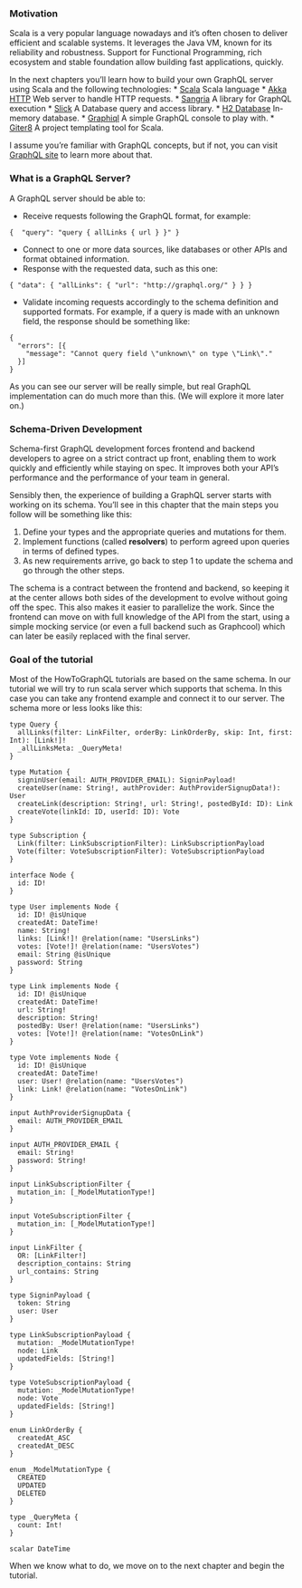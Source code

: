 ### Motivation

Scala is a very popular language nowadays and it’s often chosen to deliver efficient and scalable systems. It leverages the Java VM, known for its reliability and robustness. Support for Functional Programming, rich ecosystem and stable foundation allow building fast applications, quickly.

In the next chapters you’ll learn how to build your own GraphQL server using Scala and the following technologies: \* [Scala](https://www.scala-lang.org/) Scala language \* [Akka HTTP](https://doc.akka.io/docs/akka-http/current/?language=scala) Web server to handle HTTP requests. \* [Sangria](https://sangria-graphql.github.io/) A library for GraphQL execution \* [Slick](http://slick.lightbend.com/) A Database query and access library. \* [H2 Database](http://www.h2database.com/html/main.html) In-memory database. \* [Graphiql](https://github.com/graphql/graphiql) A simple GraphQL console to play with. \* [Giter8](https://github.com/foundweekends/giter8) A project templating tool for Scala.

I assume you’re familiar with GraphQL concepts, but if not, you can visit [GraphQL site](http://graphql.org/) to learn more about that.

### What is a GraphQL Server?

A GraphQL server should be able to:

- Receive requests following the GraphQL format, for example:

<!-- -->

    {  "query": "query { allLinks { url } }" }

- Connect to one or more data sources, like databases or other APIs and format obtained information.
- Response with the requested data, such as this one:

<!-- -->

    { "data": { "allLinks": { "url": "http://graphql.org/" } } }

- Validate incoming requests accordingly to the schema definition and supported formats. For example, if a query is made with an unknown field, the response should be something like:

<!-- -->

    {
      "errors": [{
        "message": "Cannot query field \"unknown\" on type \"Link\"."
      }]
    }

As you can see our server will be really simple, but real GraphQL implementation can do much more than this. (We will explore it more later on.)

### Schema-Driven Development

Schema-first GraphQL development forces frontend and backend developers to agree on a strict contract up front, enabling them to work quickly and efficiently while staying on spec. It improves both your API’s performance and the performance of your team in general.

Sensibly then, the experience of building a GraphQL server starts with working on its schema. You’ll see in this chapter that the main steps you follow will be something like this:

1.  Define your types and the appropriate queries and mutations for them.
2.  Implement functions (called **resolvers**) to perform agreed upon queries in terms of defined types.
3.  As new requirements arrive, go back to step 1 to update the schema and go through the other steps.

The schema is a contract between the frontend and backend, so keeping it at the center allows both sides of the development to evolve without going off the spec. This also makes it easier to parallelize the work. Since the frontend can move on with full knowledge of the API from the start, using a simple mocking service (or even a full backend such as Graphcool) which can later be easily replaced with the final server.

### Goal of the tutorial

Most of the HowToGraphQL tutorials are based on the same schema. In our tutorial we will try to run scala server which supports that schema. In this case you can take any frontend example and connect it to our server. The schema more or less looks like this:

    type Query {
      allLinks(filter: LinkFilter, orderBy: LinkOrderBy, skip: Int, first: Int): [Link!]!
      _allLinksMeta: _QueryMeta!
    }

    type Mutation {
      signinUser(email: AUTH_PROVIDER_EMAIL): SigninPayload!
      createUser(name: String!, authProvider: AuthProviderSignupData!): User
      createLink(description: String!, url: String!, postedById: ID): Link
      createVote(linkId: ID, userId: ID): Vote
    }

    type Subscription {
      Link(filter: LinkSubscriptionFilter): LinkSubscriptionPayload
      Vote(filter: VoteSubscriptionFilter): VoteSubscriptionPayload
    }

    interface Node {
      id: ID!
    }

    type User implements Node {
      id: ID! @isUnique
      createdAt: DateTime!
      name: String!
      links: [Link!]! @relation(name: "UsersLinks")
      votes: [Vote!]! @relation(name: "UsersVotes")
      email: String @isUnique
      password: String
    }

    type Link implements Node {
      id: ID! @isUnique
      createdAt: DateTime!
      url: String!
      description: String!
      postedBy: User! @relation(name: "UsersLinks")
      votes: [Vote!]! @relation(name: "VotesOnLink")
    }

    type Vote implements Node {
      id: ID! @isUnique
      createdAt: DateTime!
      user: User! @relation(name: "UsersVotes")
      link: Link! @relation(name: "VotesOnLink")
    }

    input AuthProviderSignupData {
      email: AUTH_PROVIDER_EMAIL
    }

    input AUTH_PROVIDER_EMAIL {
      email: String!
      password: String!
    }

    input LinkSubscriptionFilter {
      mutation_in: [_ModelMutationType!]
    }

    input VoteSubscriptionFilter {
      mutation_in: [_ModelMutationType!]
    }

    input LinkFilter {
      OR: [LinkFilter!]
      description_contains: String
      url_contains: String
    }

    type SigninPayload {
      token: String
      user: User
    }

    type LinkSubscriptionPayload {
      mutation: _ModelMutationType!
      node: Link
      updatedFields: [String!]
    }

    type VoteSubscriptionPayload {
      mutation: _ModelMutationType!
      node: Vote
      updatedFields: [String!]
    }

    enum LinkOrderBy {
      createdAt_ASC
      createdAt_DESC
    }

    enum _ModelMutationType {
      CREATED
      UPDATED
      DELETED
    }

    type _QueryMeta {
      count: Int!
    }

    scalar DateTime

When we know what to do, we move on to the next chapter and begin the tutorial.
